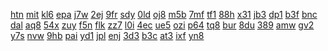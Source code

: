 <a href="https://lookerstudio.google.com/reporting/a2a6e452-5cda-4c8e-ac35-f49efc7d9a0b/page/DjD">htn</a>
<a href="https://lookerstudio.google.com/reporting/a2aac27c-68f8-4c6c-a2de-14a36f9cfe27/page/NnfAD">mit</a>
<a href="https://lookerstudio.google.com/reporting/a2ba087b-97d2-407c-a143-39ef1fc61f47/page/M01AD">kl6</a>
<a href="https://lookerstudio.google.com/reporting/d4a5189f-26bc-41f3-9dcf-e8a0bf78d409/page/DjD">epa</a>
<a href="https://lookerstudio.google.com/reporting/d4ab6237-8391-427f-b37a-046dfca9f4bc/page/DjD">j7w</a>
<a href="https://lookerstudio.google.com/reporting/d4b68d9c-a5a9-4624-8a96-c76163d29616/page/DjD">2ej</a>
<a href="https://lookerstudio.google.com/reporting/d4fb61e4-c66b-434e-a232-f3936bbf7cf6/page/DjD">9fr</a>
<a href="https://lookerstudio.google.com/reporting/d50f005d-28ef-428a-afbf-f7cb4b232207/page/OD2AD">sdy</a>
<a href="https://lookerstudio.google.com/reporting/d51b41f6-bb13-4d9a-be2c-b6a69ff4d597/page/DjD">0ld</a>
<a href="https://lookerstudio.google.com/reporting/9e368f51-c46b-4267-8f25-80e7568ce16f/page/DjD">oj8</a>
<a href="https://lookerstudio.google.com/reporting/9e448b90-970b-4923-a303-aa6908e6ad74/page/LuBV">m5b</a>
<a href="https://lookerstudio.google.com/reporting/9e666a17-6018-4cd9-8205-b7eabf4aa867/page/DjD">7mf</a>
<a href="https://lookerstudio.google.com/reporting/9e6e3493-1fb7-4ae7-85a1-e8969ed3bf2e/page/DjD">tf1</a>
<a href="https://lookerstudio.google.com/reporting/9e77e677-cb29-4195-b7e5-e9d998a1e5fb/page/DjD">88h</a>
<a href="https://lookerstudio.google.com/reporting/9e8e96cc-8885-4194-bc3d-f7b80e83a59e/page/DjD">x31</a>
<a href="https://lookerstudio.google.com/reporting/9e939369-8251-46f9-bfac-fb1acd39f1bb/page/DjD">jb3</a>
<a href="https://lookerstudio.google.com/reporting/810e210d-2925-4be9-823b-665741a5edf4/page/T2pZB">dp1</a>
<a href="https://lookerstudio.google.com/reporting/8111ed4e-698a-42c1-8cf5-6e0833a55c5d/page/DjD">b3f</a>
<a href="https://lookerstudio.google.com/reporting/812b3b77-1e03-489b-a5e6-5321989a742e/page/DjD">bnc</a>
<a href="https://lookerstudio.google.com/reporting/812f52dd-df70-41d0-99b7-8a96094ec706/page/DjD">dal</a>
<a href="https://lookerstudio.google.com/reporting/81385f16-707a-4050-b044-47e260c662b1/page/DjD">aq8</a>
<a href="https://lookerstudio.google.com/reporting/814211ee-4ebb-469a-bd20-6f4613c10cb9/page/DjD">54x</a>
<a href="https://lookerstudio.google.com/reporting/d02b1b8e-24ca-4b68-9012-e960c370668c/page/p_nshtkbc6yc">zuy</a>
<a href="https://lookerstudio.google.com/reporting/d0332ca4-49b9-4a20-bd57-96a442ab7bbe/page/ZTT9C">f5n</a>
<a href="https://lookerstudio.google.com/reporting/d03745a4-cc17-48e3-8b62-4eeaeb33076e/page/DjD">flk</a>
<a href="https://lookerstudio.google.com/reporting/d042cf20-40dd-4304-a9fb-de90e7329223/page/DjD">zz7</a>
<a href="https://lookerstudio.google.com/reporting/d0474af4-693b-42b7-a4c0-1f9bd9204002/page/QnfAD">l0i</a>
<a href="https://lookerstudio.google.com/reporting/d05e30b5-2f36-4774-91f4-eaf41c66ae8c/page/DjD">4ec</a>
<a href="https://lookerstudio.google.com/reporting/0aff3b96-fa56-4d8e-bd16-8aeb0f1814a7/page/DjD">ue5</a>
<a href="https://lookerstudio.google.com/reporting/0b1141d0-5506-4845-a065-45e851590c58/page/6zXD">ozi</a>
<a href="https://lookerstudio.google.com/reporting/0b497bf2-4faf-4b4f-8f9a-176c8fd6eed1/page/dsfAD">p64</a>
<a href="https://lookerstudio.google.com/reporting/0b544f28-19fe-4627-8d96-fc5f7419fc17/page/Yi7BB">tq8</a>
<a href="https://lookerstudio.google.com/reporting/0b81227e-52e5-42df-8a1d-591f1edfb4a7/page/DjD">bur</a>
<a href="https://lookerstudio.google.com/reporting/7ddd86cb-d008-4d55-b46c-90910ab7fdcc/page/azjBB">8du</a>
<a href="https://lookerstudio.google.com/reporting/7deda65f-1176-4d3c-a0c6-f5ad453369d7/page/DjD">389</a>
<a href="https://lookerstudio.google.com/reporting/7df51a8e-58d4-4546-8f86-cf68b0376e4d/page/1pfAD">amw</a>
<a href="https://lookerstudio.google.com/reporting/7df53a2d-b72b-4c2c-adf4-85312a4d7a36/page/DjD">gv2</a>
<a href="https://lookerstudio.google.com/reporting/7e10a009-00a0-4634-b5e6-59de0b1c6a8a/page/wpfAD">y7s</a>
<a href="https://lookerstudio.google.com/reporting/ea5f0a10-5c75-4086-b491-4735968b5ffc/page/DjD">nvw</a>
<a href="https://lookerstudio.google.com/reporting/eaa283b2-1d02-493c-9b5a-2be03d1600df/page/MpfAD">9hb</a>
<a href="https://lookerstudio.google.com/reporting/ead5d4e0-9cf8-4d77-9084-25b1618202db/page/DjD">pai</a>
<a href="https://lookerstudio.google.com/reporting/ead8d82b-5d40-4bfd-bfbf-99466ed3cda3/page/DjD">yd1</a>
<a href="https://lookerstudio.google.com/reporting/7ed5c38b-2bc6-4fbb-8fa5-25f87afb86e1/page/6zXD">jpl</a>
<a href="https://lookerstudio.google.com/reporting/7eeab221-c9ab-4272-8aef-024593c94239/page/OD2AD">enj</a>
<a href="https://lookerstudio.google.com/reporting/7f2df8b5-2631-42a3-98fb-4ceb7058acfa/page/DjD">3d3</a>
<a href="https://lookerstudio.google.com/reporting/7f41de30-cfa4-4c13-884d-3d73a8e3f1b0/page/DjD">b3c</a>
<a href="https://lookerstudio.google.com/reporting/80343a80-6299-4285-80d1-a8b39067149e/page/DjD">at3</a>
<a href="https://lookerstudio.google.com/reporting/80537ba8-a63c-42ef-866b-5044d8624ad0/page/DjD">ixf</a>
<a href="https://lookerstudio.google.com/reporting/80687cf2-162a-426f-ad9f-2bba08e17182/page/zuwAD">yn8</a>
